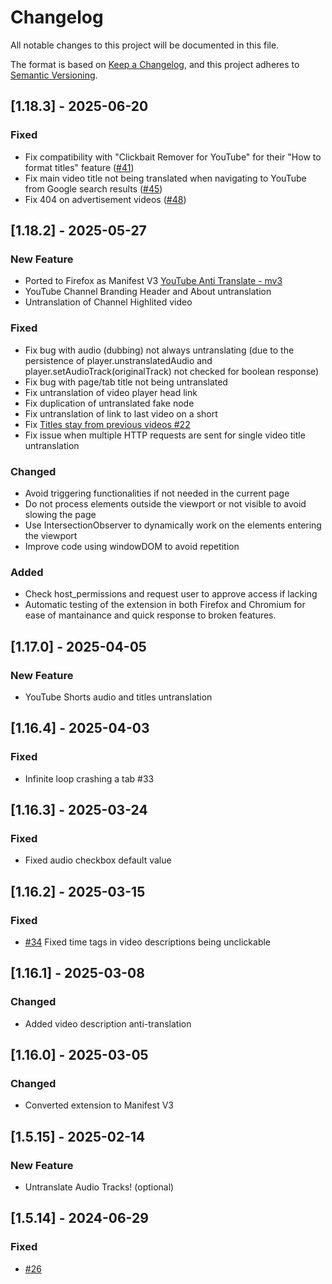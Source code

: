 # Changelog

All notable changes to this project will be documented in this file.

The format is based on [Keep a Changelog](https://keepachangelog.com/en/1.1.0/),
and this project adheres to [Semantic Versioning](https://semver.org/spec/v2.0.0.html).

## [1.18.3] - 2025-06-20

### Fixed

- Fix compatibility with "Clickbait Remover for YouTube" for their "How to format titles" feature ([#41](https://github.com/zpix1/yt-anti-translate/issues/41))
- Fix main video title not being translated when navigating to YouTube from Google search results ([#45](https://github.com/zpix1/yt-anti-translate/issues/45))
- Fix 404 on advertisement videos ([#48](https://github.com/zpix1/yt-anti-translate/issues/48))

## [1.18.2] - 2025-05-27

### New Feature

- Ported to Firefox as Manifest V3 [YouTube Anti Translate - mv3](https://addons.mozilla.org/firefox/addon/youtube-anti-translate-mv3/)
- YouTube Channel Branding Header and About untranslation
- Untranslation of Channel Highlited video

### Fixed

- Fix bug with audio (dubbing) not always untranslating (due to the persistence of player.unstranslatedAudio and player.setAudioTrack(originalTrack) not checked for boolean response)
- Fix bug with page/tab title not being untranslated
- Fix untranslation of video player head link
- Fix duplication of untranslated fake node
- Fix untranslation of link to last video on a short
- Fix [Titles stay from previous videos #22](https://github.com/zpix1/yt-anti-translate/issues/22)
- Fix issue when multiple HTTP requests are sent for single video title untranslation

### Changed

- Avoid triggering functionalities if not needed in the current page
- Do not process elements outside the viewport or not visible to avoid slowing the page
- Use IntersectionObserver to dynamically work on the elements entering the viewport
- Improve code using windowDOM to avoid repetition

### Added

- Check host_permissions and request user to approve access if lacking
- Automatic testing of the extension in both Firefox and Chromium for ease of mantainance and quick response to broken features.

## [1.17.0] - 2025-04-05

### New Feature

- YouTube Shorts audio and titles untranslation

## [1.16.4] - 2025-04-03

### Fixed

- Infinite loop crashing a tab #33

## [1.16.3] - 2025-03-24

### Fixed

- Fixed audio checkbox default value

## [1.16.2] - 2025-03-15

### Fixed

- [#34](https://github.com/zpix1/yt-anti-translate/issues/34) Fixed time tags in video descriptions being unclickable

## [1.16.1] - 2025-03-08

### Changed

- Added video description anti-translation

## [1.16.0] - 2025-03-05

### Changed

- Converted extension to Manifest V3

## [1.5.15] - 2025-02-14

### New Feature

- Untranslate Audio Tracks! (optional)

## [1.5.14] - 2024-06-29

### Fixed

- [#26](https://github.com/zpix1/yt-anti-translate/issues/26)
